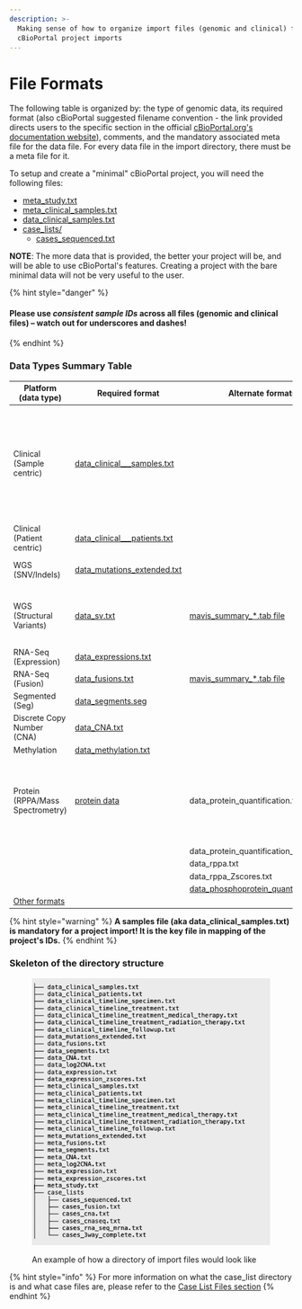 ```yaml
---
description: >-
  Making sense of how to organize import files (genomic and clinical) for
  cBioPortal project imports
---
```


# File Formats

The following table is organized by: the type of genomic data, its required format (also cBioPortal suggested filename convention - the link provided directs users to the specific section in the official [cBioPortal.org's documentation website](https://docs.cbioportal.org/5.1-data-loading/data-loading/file-formats#formats)), comments, and the mandatory associated meta file for the data file. For every data file in the import directory, there must be a meta file for it.

To setup and create a "minimal" cBioPortal project, you will need the following files:

* [meta\_study.txt](https://docs.cbioportal.org/file-formats/#meta-file)
* [meta\_clinical\_samples.txt](https://docs.cbioportal.org/file-formats/#meta-files)
* [data\_clinical\_samples.txt](https://docs.cbioportal.org/file-formats/#clinical-sample-columns)
* [case\_lists/](https://docs.cbioportal.org/file-formats/#case-lists)
  * [cases\_sequenced.txt](https://docs.cbioportal.org/file-formats/#required-case-lists)

**NOTE**: The more data that is provided, the better your project will be, and will be able to use cBioPortal's features. Creating a project with the bare minimal data will not be very useful to the user.

{% hint style="danger" %}
#### Please use _consistent sample IDs_ across all files (genomic and clinical files) – watch out for underscores and dashes!
{% endhint %}

### Data Types Summary Table

| Platform (data type)                                                                    | Required format                                                                                                                 | Alternate formats                                                                                                                | Notes                                                                                                                                            | Associated meta file                       |
| --------------------------------------------------------------------------------------- | ------------------------------------------------------------------------------------------------------------------------------- | -------------------------------------------------------------------------------------------------------------------------------- | ------------------------------------------------------------------------------------------------------------------------------------------------ | ------------------------------------------ |
| Clinical (Sample centric)                                                               | [data\_clinical_\__samples.txt](https://docs.cbioportal.org/5.1-data-loading/data-loading/file-formats#clinical-sample-columns) |                                                                                                                                  | Samples file is mandatory; this file is where the mapping of the sample IDs happen (all sample IDs across all files, genomic and clinical files) | meta\_clinical\_samples.txt                |
| Clinical (Patient centric)                                                              | [data\_clinical_\__patients.txt](https://docs.cbioportal.org/5.1-data-loading/data-loading/file-formats#clinical-data)          |                                                                                                                                  |                                                                                                                                                  | meta\_clinical\_patients.txt               |
| WGS (SNV/Indels)                                                                        | [data\_mutations\_extended.txt](https://docs.cbioportal.org/5.1-data-loading/data-loading/file-formats#mutation-data)           |                                                                                                                                  | Must be in MAF format; Run [vcf2maf](https://github.com/mskcc/vcf2maf)                                                                           | meta\_mutations\_extended.txt              |
| WGS (Structural Variants)                                                               | [data\_sv.txt](https://docs.cbioportal.org/5.1-data-loading/data-loading/file-formats#structural-variant-data)                  | [mavis\_summary\_\*.tab file](http://mavis.bcgsc.ca/docs/latest/mavis.summary.html?highlight=output)                             | cBioportal is still working on this; if you have fusions file instead, its fine                                                                  | meta\_sv.txt                               |
| RNA-Seq (Expression)                                                                    | [data\_expressions.txt](https://docs.cbioportal.org/5.1-data-loading/data-loading/file-formats#expression-data)                 |                                                                                                                                  |                                                                                                                                                  | meta\_expressions.txt                      |
| RNA-Seq (Fusion)                                                                        | [data\_fusions.txt](https://docs.cbioportal.org/5.1-data-loading/data-loading/file-formats#fusion-data)                         | [mavis\_summary\_\*.tab file](http://mavis.bcgsc.ca/docs/latest/mavis.summary.html?highlight=output)                             |                                                                                                                                                  | meta\_fusions.txt                          |
| Segmented (Seg)                                                                         | [data\_segments.seg](https://docs.cbioportal.org/5.1-data-loading/data-loading/file-formats#segmented-data)                     |                                                                                                                                  |                                                                                                                                                  | meta\_segments.txt                         |
| Discrete Copy Number (CNA)                                                              | [data\_CNA.txt](https://docs.cbioportal.org/5.1-data-loading/data-loading/file-formats#discrete-copy-number-data)               |                                                                                                                                  |                                                                                                                                                  | meta\_CNA.txt                              |
| Methylation                                                                             | [data\_methylation.txt](https://docs.cbioportal.org/5.1-data-loading/data-loading/file-formats#methylation-data)                |                                                                                                                                  |                                                                                                                                                  | meta\_methylation.txt                      |
| Protein (RPPA/Mass Spectrometry)                                                        | [protein data](https://docs.cbioportal.org/5.1-data-loading/data-loading/file-formats#protein-level-data)                       | data\_protein\_quantification.txt                                                                                                | Depends if you have RPPA or Mass Spectrometry data; Log2value or z-score datatypes                                                               | meta\_protein\_quantification.txt          |
|                                                                                         |                                                                                                                                 | data\_protein\_quantification\_Zscores.txt                                                                                       |                                                                                                                                                  | meta\_protein\_quantification\_Zscores.txt |
|                                                                                         |                                                                                                                                 | data\_rppa.txt                                                                                                                   |                                                                                                                                                  | meta\_rppa.txt                             |
|                                                                                         |                                                                                                                                 | data\_rppa\_Zscores.txt                                                                                                          |                                                                                                                                                  | meta\_rppa\_Zscores.txt                    |
|                                                                                         |                                                                                                                                 | [data\_phosphoprotein\_quantification.txt](https://docs.cbioportal.org/5.1-data-loading/data-loading/file-formats#generic-assay) |                                                                                                                                                  | meta\_phosphoprotein\_quantification.txt   |
| [Other formats](https://docs.cbioportal.org/5.1-data-loading/data-loading/file-formats) |                                                                                                                                 |                                                                                                                                  |                                                                                                                                                  |                                            |

{% hint style="warning" %}
**A samples file (aka data\_clinical\_samples.txt) is mandatory for a project import! It is the key file in mapping of the project's IDs.**&#x20;
{% endhint %}

### Skeleton of the directory structure

<figure><img src="../.gitbook/assets/skeleton_directory_structure.png" alt=""><figcaption><p>An example of how a directory of import files would look like</p></figcaption></figure>

{% hint style="info" %}
For more information on what the case\_list directory is and what case files are, please refer to the [Case List Files section](case-lists-files.md)
{% endhint %}
